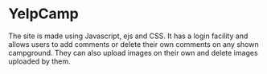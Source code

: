 # YelpCamp
The site is made using Javascript, ejs and CSS. It has a login facility and allows users to add comments or delete their own comments on any shown campground. They can also upload images on their own and delete images uploaded by them.
